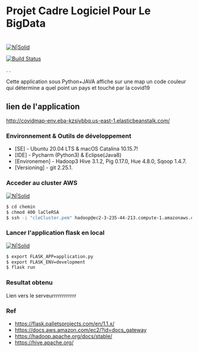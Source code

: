 # Projet Cadre Logiciel Pour Le BigData
# 

[![N|Solid](https://upload.wikimedia.org/wikipedia/commons/thumb/0/0e/Hadoop_logo.svg/1280px-Hadoop_logo.svg.png)](https://hadoop.apache.org/)

[![Build Status](https://travis-ci.org/joemccann/dillinger.svg?branch=master)](https://fr.wikipedia.org/wiki/Hadoop)

. .

Cette application sous Python+JAVA affiche sur une map un code couleur qui détermine a quel point un pays et touché par la covid19

## lien de l'application 

http://covidmap-env.eba-kzsiybbq.us-east-1.elasticbeanstalk.com/

 
 

### Environnement & Outils de développement



* [SE] - Ubuntu 20.04 LTS & macOS Catalina 10.15.7!
* [IDE] - Pycharm (Python3) & Eclipse(Java8)
* [Environemen] - Hadoop3 Hive 3.1.2, Pig 0.17.0, Hue 4.8.0, Sqoop 1.4.7.
* [Versioning] - git 2.25.1.


### Acceder au cluster AWS 
[![N|Solid](https://d1.awsstatic.com/logos/aws-logo-lockups/poweredbyaws/PB_AWS_logo_RGB_stacked_REV_SQ.91cd4af40773cbfbd15577a3c2b8a346fe3e8fa2.png)](https://aws.amazon.com/fr/)


```sh
$ cd chemin
$ chmod 400 laCleRSA
$ ssh -i "cleCluster.pem" hadoop@ec2-3-235-44-213.compute-1.amazonaws.com
```







### Lancer l'application flask en local 
[![N|Solid](https://www.ambient-it.net/wp-content/uploads/2019/12/Logo-Flask-200x175.png)](https://flask.palletsprojects.com/en/1.1.x/)

```sh
$ export FLASK_APP=application.py
$ export FLASK_ENV=development
$ flask run
```

 ### Resultat obtenu
Lien vers le serveurrrrrrrrrrrr


### Ref
 - https://flask.palletsprojects.com/en/1.1.x/
 - https://docs.aws.amazon.com/ec2/?id=docs_gateway
 - https://hadoop.apache.org/docs/stable/
 - https://hive.apache.org/

   
